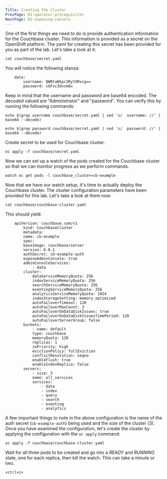 ```yaml
---
Title: Creating the Cluster
PrevPage: 01-operator-prerequisites
NextPage: 03-exposing-console
---
```


One of the first things we need to do is provide authentication information for the Couchbase cluster.  This information is provided as a secret on the OpenShift platform. The yaml for creating this secret has been provided for you as part of the lab.  Let's take a look at it:

```execute-1
cat couchbase/secret.yaml
```

You will notice the following stanza:

```
    data:
        username: QWRtaW5pc3RyYXRvcg==
        password: cGFzc3dvcmQ=
```

Keep in mind that the username and password are base64 encoded. The decoded valued are "Administrator" and "password". You can verify this by running the following commands:

```execute-1
echo $(grep username couchbase/secret.yaml | sed 's/  username: //' | base64 --decode)
```

```execute-1
echo $(grep password couchbase/secret.yaml | sed 's/  password: //' | base64 --decode)
```

Create secret to be used for Couchbase cluster.

```execute-1
oc apply -f couchbase/secret.yaml
```

Now we can set up a watch of the pods created for the Couchbase cluster so that we can monitor progress as we perform commands.

```execute-2
watch oc get pods -l couchbase_cluster=cb-example
```

Now that we have our watch setup, it's time to actually deploy the Couchbase cluster. The cluster configuration parameters have been provided for this lab.  Let's take a look at them now:

```execute-1
cat couchbase/couchbase-cluster.yaml
```

This should yield:

```
    apiVersion: couchbase.com/v1
        kind: CouchbaseCluster
        metadata:
        name: cb-example
        spec:
        baseImage: couchbase/server
        version: 6.0.1
        authSecret: cb-example-auth
        exposeAdminConsole: true
        adminConsoleServices:
            - data
        cluster:
            dataServiceMemoryQuota: 256
            indexServiceMemoryQuota: 256
            searchServiceMemoryQuota: 256
            eventingServiceMemoryQuota: 256
            analyticsServiceMemoryQuota: 1024
            indexStorageSetting: memory_optimized
            autoFailoverTimeout: 120
            autoFailoverMaxCount: 3
            autoFailoverOnDataDiskIssues: true
            autoFailoverOnDataDiskIssuesTimePeriod: 120
            autoFailoverServerGroup: false
        buckets:
            - name: default
            type: couchbase
            memoryQuota: 128
            replicas: 1
            ioPriority: high
            evictionPolicy: fullEviction
            conflictResolution: seqno
            enableFlush: true
            enableIndexReplica: false
        servers:
            - size: 3
            name: all_services
            services:
                - data
                - index
                - query
                - search
                - eventing
                - analytics
```

A few important things to note in the above configuration is the name of the auth secret (`cb-example-auth`) being used and the size of the cluster (3). Once you have examined the configuration, let's create the cluster by applying the configuration with the `oc apply` command:

```execute-1
oc apply -f couchbase/couchbase-cluster.yaml
```

Wait for all three pods to be created and go into a *READY* and *RUNNING* state, one for each replica, then kill the watch. This can take a minute or two.

```execute-2
<ctrl+c>
```
